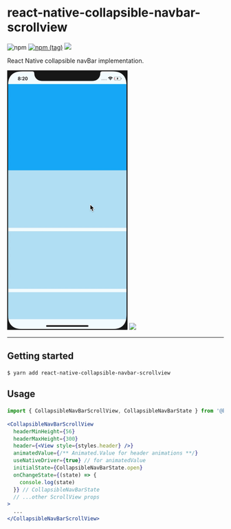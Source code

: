 # react-native-collapsible-navbar-scrollview

![npm](https://img.shields.io/npm/dw/@busfor/react-native-collapsible-navbar-scrollview?style=for-the-badge)
[![npm (tag)](https://img.shields.io/npm/v/@busfor/react-native-collapsible-navbar-scrollview/latest?style=for-the-badge)](https://img.shields.io/npm/v/@busfor/react-native-collapsible-navbar-scrollview/latest?style=for-the-badge)
[![](https://img.shields.io/npm/types/typescript?style=for-the-badge)](https://img.shields.io/npm/types/typescript?style=for-the-badge)

React Native collapsible navBar implementation.

<div>
<img width="280px" src="example.gif" />
<img width="280px" src="realcase.gif" />
</div>

---

## Getting started

`$ yarn add react-native-collapsible-navbar-scrollview`

## Usage

```javascript
import { CollapsibleNavBarScrollView, CollapsibleNavBarState } from '@busfor/react-native-collapsible-navbar-scrollview'
```

```jsx
<CollapsibleNavBarScrollView
  headerMinHeight={56}
  headerMaxHeight={300}
  header={<View style={styles.header} />}
  animatedValue={/** Animated.Value for header animations **/}
  useNativeDriver={true} // for animatedValue
  initialState={CollapsibleNavBarState.open}
  onChangeState={(state) => {
    console.log(state)
  }} // CollapsibleNavBarState
  // ...other ScrollView props
>
  ...
</CollapsibleNavBarScrollView>
```

